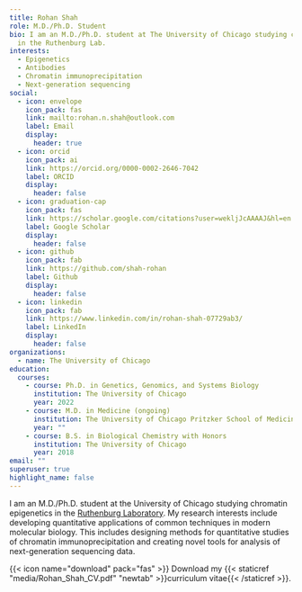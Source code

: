 ```yaml
---
title: Rohan Shah
role: M.D./Ph.D. Student
bio: I am an M.D./Ph.D. student at The University of Chicago studying chromatin
  in the Ruthenburg Lab.
interests:
  - Epigenetics
  - Antibodies
  - Chromatin immunoprecipitation
  - Next-generation sequencing
social:
  - icon: envelope
    icon_pack: fas
    link: mailto:rohan.n.shah@outlook.com
    label: Email
    display:
      header: true
  - icon: orcid
    icon_pack: ai
    link: https://orcid.org/0000-0002-2646-7042
    label: ORCID
    display:
      header: false
  - icon: graduation-cap
    icon_pack: fas
    link: https://scholar.google.com/citations?user=wekljJcAAAAJ&hl=en
    label: Google Scholar
    display:
      header: false
  - icon: github
    icon_pack: fab
    link: https://github.com/shah-rohan
    label: Github
    display:
      header: false
  - icon: linkedin
    icon_pack: fab
    link: https://www.linkedin.com/in/rohan-shah-07729ab3/
    label: LinkedIn
    display:
      header: false
organizations:
  - name: The University of Chicago
education:
  courses:
    - course: Ph.D. in Genetics, Genomics, and Systems Biology
      institution: The University of Chicago
      year: 2022
    - course: M.D. in Medicine (ongoing)
      institution: The University of Chicago Pritzker School of Medicine
      year: ""
    - course: B.S. in Biological Chemistry with Honors
      institution: The University of Chicago
      year: 2018
email: ""
superuser: true
highlight_name: false
---
```

I am an M.D./Ph.D. student at the University of Chicago studying chromatin epigenetics in the [Ruthenburg Laboratory](http://ruthenlab.org/). My research interests include developing quantitative applications of common techniques in modern molecular biology. This includes designing methods for quantitative studies of chromatin immunoprecipitation and creating novel tools for analysis of next-generation sequencing data.

{{< icon name="download" pack="fas" >}} Download my {{< staticref "media/Rohan_Shah_CV.pdf" "newtab" >}}curriculum vitae{{< /staticref >}}.
